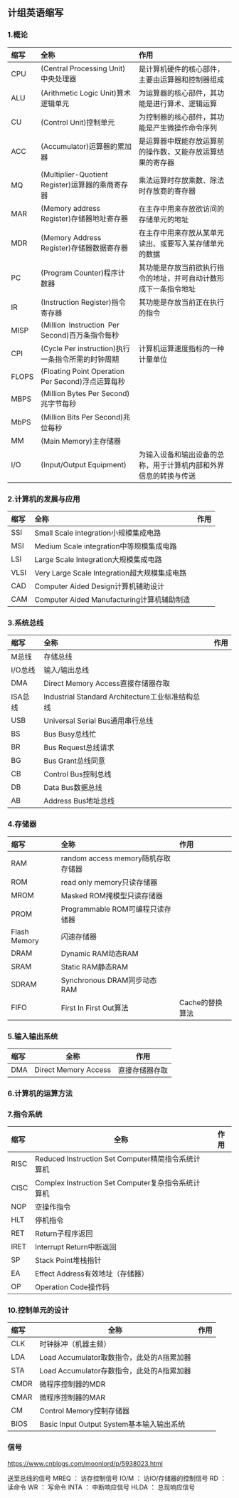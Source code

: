 ## 计组英语缩写

### 1.概论

| 缩写  | 全称                                               | 作用                                                         |
| :---- | :------------------------------------------------- | :----------------------------------------------------------- |
| CPU   | (Central Processing Unit)中央处理器                | 是计算机硬件的核心部件，主要由运算器和控制器组成             |
| ALU   | (Arithmetic Logic Unit)算术逻辑单元                | 为运算器的核心部件，其功能是进行算术、逻辑运算               |
| CU    | (Control Unit)控制单元                             | 为控制器的核心部件，其功能是产生微操作命令序列               |
| ACC   | (Accumulator)运算器的累加器                        | 是运算器中既能存放运算前的操作数，又能存放运算结果的寄存器   |
| MQ    | (Multiplier-Quotient Register)运算器的乘商寄存器   | 乘法运算时存放乘数、除法时存放商的寄存器                     |
| MAR   | (Memory address Register)存储器地址寄存器          | 在主存中用来存放欲访问的存储单元的地址                       |
| MDR   | (Memory Address Register)存储器数据寄存器          | 在主存中用来存放从某单元读出、或要写入某存储单元的数据       |
| PC    | (Program Counter)程序计数器                        | 其功能是存放当前欲执行指令的地址，并可自动计数形成下一条指令地址 |
| IR    | (Instruction Register)指令寄存器                   | 其功能是存放当前正在执行的指令                               |
| MISP  | (Million Instruction Per Second)百万条指令每秒     |                                                              |
| CPI   | (Cycle Per instruction)执行一条指令所需的时钟周期  | 计算机运算速度指标的一种计量单位                             |
| FLOPS | (Floating Point  Operation Per Second)浮点运算每秒 |                                                              |
| MBPS  | (Million Bytes Per Second)兆字节每秒               |                                                              |
| MbPS  | (Million Bits Per Second)兆位每秒                  |                                                              |
| MM    | (Main Memory)主存储器                              |                                                              |
| I/O   | (Input/Output Equipment)                           | 为输入设备和输出设备的总称，用于计算机内部和外界信息的转换与传送 |

### 2.计算机的发展与应用

| 缩写 | 全称                                         | 作用 |
| :--- | :------------------------------------------- | :--- |
| SSI  | Small Scale integration小规模集成电路        |      |
| MSI  | Medium Scale integration中等规模集成电路     |      |
| LSI  | Large Scale Integration大规模集成电路        |      |
| VLSI | Very Large Scale Integration超大规模集成电路 |      |
| CAD  | Computer Aided Design计算机辅助设计          |      |
| CAM  | Computer Aided Manufacturing计算机辅助制造   |      |

### 3.系统总线

| 缩写    | 全称                                             | 作用 |
| :------ | :----------------------------------------------- | :--- |
| M总线   | 存储总线                                         |      |
| I/O总线 | 输入/输出总线                                    |      |
| DMA     | Direct Memory Access直接存储器存取               |      |
| ISA总线 | Industrial Standard Architecture工业标准结构总线 |      |
| USB     | Universal Serial Bus通用串行总线                 |      |
| BS      | Bus Busy总线忙                                   |      |
| BR      | Bus Request总线请求                              |      |
| BG      | Bus Grant总线同意                                |      |
| CB      | Control Bus控制总线                              |      |
| DB      | Data Bus数据总线                                 |      |
| AB      | Address Bus地址总线                              |      |

### 4.存储器

| 缩写         | 全称                               | 作用            |
| :----------- | :--------------------------------- | :-------------- |
| RAM          | random access memory随机存取存储器 |                 |
| ROM          | read only memory只读存储器         |                 |
| MROM         | Masked ROM掩模型只读存储器         |                 |
| PROM         | Programmable ROM可编程只读存储器   |                 |
| Flash Memory | 闪速存储器                         |                 |
| DRAM         | Dynamic RAM动态RAM                 |                 |
| SRAM         | Static RAM静态RAM                  |                 |
| SDRAM        | Synchronous DRAM同步动态RAM        |                 |
| FIFO         | First In First Out算法             | Cache的替换算法 |

### 5.输入输出系统

| 缩写 | 全称                 | 作用           |
| :--- | -------------------- | -------------- |
| DMA  | Direct Memory Access | 直接存储器存取 |

### 6.计算机的运算方法

### 7.指令系统

| 缩写 | 全称                                               | 作用 |
| :--- | -------------------------------------------------- | ---- |
| RISC | Reduced Instruction Set Computer精简指令系统计算机 |      |
| CISC | Complex Instruction Set Computer复杂指令系统计算机 |      |
| NOP  | 空操作指令                                         |      |
| HLT  | 停机指令                                           |      |
| RET  | Return子程序返回                                   |      |
| IRET | Interrupt Return中断返回                           |      |
| SP   | Stack Point堆栈指针                                |      |
| EA   | Effect Address有效地址（存储器）                   |      |
| OP   | Operation Code操作码                               |      |

### 10.控制单元的设计

| 缩写 | 全称                                      | 作用 |
| :--- | ----------------------------------------- | ---- |
| CLK  | 时钟脉冲（机器主频）                      |      |
| LDA  | Load Accumulator取数指令，此处的A指累加器 |      |
| STA  | Load Accumulator存数指令，此处的A指累加器 |      |
| CMDR | 微程序控制器的MDR                         |      |
| CMAR | 微程序控制器的MAR                         |      |
| CM   | Control Memory控制存储器                  |      |
| BIOS | Basic Input Output System基本输入输出系统 |      |

### 信号

https://www.cnblogs.com/moonlord/p/5938023.html

送至总线的信号
    MREQ ： 访存控制信号
    IO/M ： 访IO/存储器的控制信号
    RD ： 读命令
    WR ： 写命令
    INTA ： 中断响应信号
    HLDA ： 总现响应信号